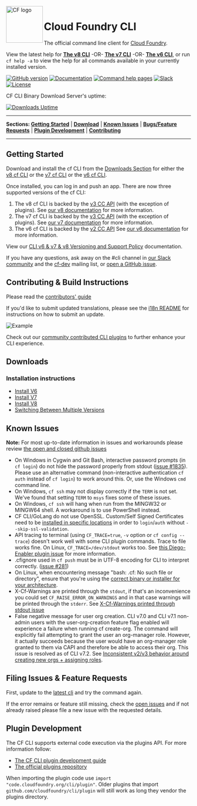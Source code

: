 

<img src="https://raw.githubusercontent.com/cloudfoundry/logos/master/CF_Icon_4-colour.png" alt="CF logo" height="100" align="left"/>

# Cloud Foundry CLI
The official command line client for [Cloud Foundry](https://cloudfoundry.org).

View the latest help for [**The v8 CLI**](https://cli.cloudfoundry.org/en-US/v8) -OR- [**The v7 CLI**](https://cli.cloudfoundry.org/en-US/v7) -OR- [**The v6 CLI**](https://cli.cloudfoundry.org/en-US/v6), or run `cf help -a` to view the help for all commands available in your currently installed version.

[![GitHub version](https://badge.fury.io/gh/cloudfoundry%2Fcli.svg)](https://github.com/cloudfoundry/cli/releases/latest)
[![Documentation](https://img.shields.io/badge/docs-online-ff69b4.svg)](https://docs.cloudfoundry.org/cf-cli)
[![Command help pages](https://img.shields.io/badge/command-help-lightgrey.svg)](https://cli.cloudfoundry.org)
[![Slack](https://slack.cloudfoundry.org/badge.svg)](https://slack.cloudfoundry.org)
[![License](https://img.shields.io/badge/License-Apache%202.0-blue.svg)](https://github.com/cloudfoundry/cli/blob/main/LICENSE)

CF CLI Binary Download Server's uptime:

[![Downloads Uptime](https://uptime.com/devices/services/widget/689896/c6d4bb7ddd16186d/service?light)](https://uptime.com/devices/services/689896/01026e1a663caab4)

***
<p align="left">
<b>Sections: </b>
<b><a href="#getting-started">Getting Started</a></b>
|
<b><a href="#downloads">Download</a></b>
|
<b><a href="#known-issues">Known Issues</a></b>
|
<b><a href="#filing-issues--feature-requests">Bugs/Feature Requests</a></b>
|
<b><a href="#plugin-development">Plugin Development</a></b>
|
<b><a href="#contributing--build-instructions">Contributing</a></b>
</p>

***
## Getting Started
Download and install the cf CLI from the [Downloads Section](#downloads) for either the [v8 cf CLI](https://github.com/cloudfoundry/cli/wiki/V8-CLI-Installation-Guide) or the [v7 cf CLI](https://github.com/cloudfoundry/cli/wiki/V7-CLI-Installation-Guide) or the [v6 cf CLI](https://github.com/cloudfoundry/cli/wiki/V6-CLI-Installation-Guide).

Once installed, you can log in and push an app.
There are now three supported versions of the cf CLI:
1. The v8 cf CLI is backed by the [v3 CC API](http://v3-apidocs.cloudfoundry.org/version/3.85.0/) (with the exception of plugins). See [our v8 documentation](https://docs.cloudfoundry.org/cf-cli/v8.html) for more information.
1. The v7 cf CLI is backed by the [v3 CC API](http://v3-apidocs.cloudfoundry.org/version/3.85.0/) (with the exception of plugins). See [our v7 documentation](https://docs.cloudfoundry.org/cf-cli/v7.html) for more information.
1. The v6 cf CLI is backed by the [v2 CC API](https://apidocs.cloudfoundry.org/13.5.0/) See [our v6 documentation](https://docs.cloudfoundry.org/cf-cli) for more information.

View our [CLI v6 & v7 & v8 Versioning and Support Policy](https://github.com/cloudfoundry/cli/wiki/Versioning-and-Support-Policy) documentation.

If you have any questions, ask away on the #cli channel in [our Slack
community](https://slack.cloudfoundry.org/) and the
[cf-dev](https://lists.cloudfoundry.org/archives/list/cf-dev@lists.cloudfoundry.org/)
mailing list, or [open a GitHub issue](https://github.com/cloudfoundry/cli/issues/new).  

## Contributing & Build Instructions
Please read the [contributors' guide](.github/CONTRIBUTING.md)

If you'd like to submit updated translations, please see the [i18n README](https://github.com/cloudfoundry/cli/blob/main/cf/i18n/README-i18n.md) for instructions on how to submit an update.

![Example](.github/cf_example.gif)

Check out our [community contributed CLI plugins](https://plugins.cloudfoundry.org) to further enhance your CLI experience.

## Downloads

### Installation instructions
- [Install V6](https://github.com/cloudfoundry/cli/wiki/V6-CLI-Installation-Guide)
- [Install V7](https://github.com/cloudfoundry/cli/wiki/V7-CLI-Installation-Guide)
- [Install V8](https://github.com/cloudfoundry/cli/wiki/V8-CLI-Installation-Guide)
- [Switching Between Multiple Versions](https://github.com/cloudfoundry/cli/wiki/Version-Switching-Guide)

## Known Issues
**Note:** For most up-to-date information in issues and workarounds please review [the open and closed github issues](https://github.com/cloudfoundry/cli/issues)

* On Windows in Cygwin and Git Bash, interactive password prompts (in `cf login`) do not hide the password properly from stdout ([issue #1835](https://github.com/cloudfoundry/cli/issues/1835)). Please use an alternative command (non-interactive authentication `cf auth` instead of `cf login`) to work around this. Or, use the Windows `cmd` command line.
* On Windows, `cf ssh` may not display correctly if the `TERM` is not set. We've found that setting `TERM` to `msys` fixes some of these issues.
* On Windows, `cf ssh` will hang when run from the MINGW32 or MINGW64 shell. A workaround is to use PowerShell instead.
* CF CLI/GoLang do not use OpenSSL. Custom/Self Signed Certificates need to be [installed in specific locations](https://docs.cloudfoundry.org/cf-cli/self-signed.html) in order to `login`/`auth` without `--skip-ssl-validation`.
* API tracing to terminal (using `CF_TRACE=true`, `-v` option or `cf config --trace`) doesn't work well with some CLI plugin commands. Trace to file works fine. On Linux, `CF_TRACE=/dev/stdout` works too. See [this Diego-Enabler plugin issue](https://github.com/cloudfoundry-attic/Diego-Enabler/issues/6) for more information.
* .cfignore used in `cf push` must be in UTF-8 encoding for CLI to interpret correctly. ([issue #281](https://github.com/cloudfoundry/cli/issues/281#issuecomment-65315518))
* On Linux, when encountering message "bash: .cf: No such file or directory", ensure that you're using the [correct binary or installer for your architecture](https://askubuntu.com/questions/133389/no-such-file-or-directory-but-the-file-exists).
* X-Cf-Warnings are printed through the `stdout`, if that's an inconvenience you could set `CF_RAISE_ERROR_ON_WARNINGS` and in that case warnings will be printed through the `stderr`. See [X-Cf-Warnings printed through stdout issue](https://github.com/cloudfoundry/cli/issues/2164)
* False negative message for user org creation. CLI v7.0 and CLI v7.1 non-admin users with the user-org-creation feature flag enabled will experience a failure when running cf create-org. The command will explicitly fail attempting to grant the user an org-manager role. However, it actually succeeds because the user would have an org-manager role granted to them via CAPI and therefore be able to access their org. This issue is resolved as of CLI v7.2. See [Inconsistent v2/v3 behavior around creating new orgs + assigning roles](https://github.com/cloudfoundry/cloud_controller_ng/issues/1879). 

## Filing Issues & Feature Requests

First, update to the [latest cli](https://github.com/cloudfoundry/cli/releases)
and try the command again.

If the error remains or feature still missing, check the [open issues](https://github.com/cloudfoundry/cli/issues) and if not already raised please file a new issue with the requested details.

## Plugin Development

The CF CLI supports external code execution via the plugins API. For more
information follow:

* [The CF CLI plugin development guide](https://github.com/cloudfoundry/cli/tree/main/plugin/plugin_examples)
* [The official plugins repository](https://plugins.cloudfoundry.org/)

When importing the plugin code use `import "code.cloudfoundry.org/cli/plugin"`.
Older plugins that import `github.com/cloudfoundry/cli/plugin` will still work
as long they vendor the plugins directory.
